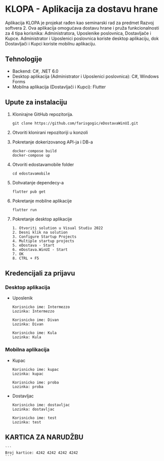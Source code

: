 # KLOPA - Aplikacija za dostavu hrane

Aplikacija KLOPA je projekat rađen kao seminarski rad za predmet Razvoj softvera 2. Ova aplikacija omogućava dostavu hrane i pruža funkcionalnosti za 4 tipa korisnika: Administratora, Uposlenike poslovnica, Dostavljače i Kupce. Administrator i Uposlenici poslovnica koriste desktop aplikaciju, dok Dostavljači i Kupci koriste mobilnu aplikaciju.

## Tehnologije

- Backend: C#, .NET 6.0
- Desktop aplikacija (Administrator i Uposlenici poslovnica): C#, Windows Forms
- Mobilna aplikacija (Dostavljači i Kupci): Flutter

## Upute za instalaciju

1. Klonirajne GitHub repozitorija.

    ```
    git clone https://github.com/farisgogic/eDostavaWinUI.git
    ```
    
2. Otvoriti klonirani repozitoriji u konzoli

3. Pokretanje dokerizovanog API-ja i DB-a

    ```
    docker-compose build
    docker-compose up
    ```
    
    
4. Otvoriti edostavamobile folder

    ```
    cd edostavamobile
    ```

5. Dohvatanje dependecy-a

    ```
    flutter pub get
    ```
    
6. Pokretanje mobilne aplikacije

    ```
    flutter run
    ```   
    
7. Pokretanje desktop aplikacije

    ```
    1. Otvoriti solution u Visual Studiu 2022
    2. Desni klik na solution
    3. Configure Startup Projects
    4. Multiple startup projects
    5. eDostava - Start
    6. eDostava.WinUI - Start
    7. OK
    8. CTRL + F5
    ```    
    

## Kredencijali za prijavu   

### Desktop aplikacija

- Uposlenik

    ```
    Korisnicko ime: Intermezzo            
    Lozinka: Intermezzo                                    
    ```

    ```
    Korisnicko ime: Divan            
    Lozinka: Divan                                    
    ``` 

    ```
    Korisnicko ime: Kula            
    Lozinka: Kula                                    
    ```     
    
    

### Mobilna aplikacija

- Kupac

    ```
    Korisnicko ime: kupac
    Lozinka: kupac  
    ```
    
    ```
    Korisnicko ime: proba
    Lozinka: proba  
    ```
    
    
- Dostavljac

    ```
    Korisnicko ime: dostavljac
    Lozinka: dostavljac  
    ```   
    
    ```
    Korisnicko ime: test
    Lozinka: test  
    ```
    
## KARTICA ZA NARUDŽBU

    ```
    Broj kartice: 4242 4242 4242 4242 
    ```
